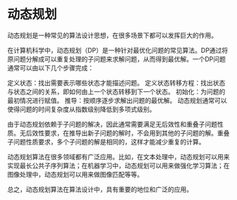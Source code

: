 # 动态规划
动态规划是一种常见的算法设计思想，在很多场景下都可以发挥巨大的作用。

在计算机科学中，动态规划（DP）是一种针对最优化问题的常见算法。DP通过将原问题分解成可以重复处理的子问题来求解问题，从而得到最优解。一个DP问题通常可以由以下几个步骤完成：

定义状态：找出需要表示哪些状态才能描述问题。
定义状态转移方程：找出状态与状态之间的关系，即如何由上一个状态转移到下一个状态。
初始化：为问题的最初情况进行赋值。
推导：按顺序逐步求解出问题的最优解。
动态规划通常可以使得问题的时间复杂度从指数级别降低到多项式级别。

由于动态规划依赖于子问题的解决，因此通常需要满足无后效性和重叠子问题性质。无后效性要求，在推导出新子问题的解时，不会用到其他的子问题的解。重叠子问题性质要求，多个子问题的解是相同的，这样才能减少重复的计算。

动态规划算法在很多领域都有广泛应用。比如，在文本处理中，动态规划可以用来实现最长公共子序列算法；在机器学习中，动态规划可以用来做强化学习算法；在图像处理中，动态规划可以用来做图像匹配等等。

总之，动态规划算法在算法设计中，具有重要的地位和广泛的应用。